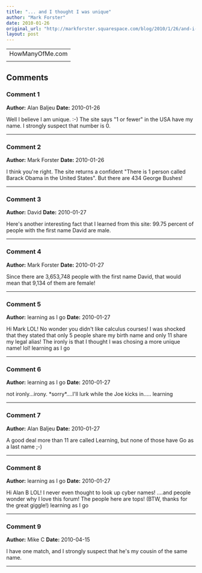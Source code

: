 ```yaml
---
title: "... and I thought I was unique"
author: "Mark Forster"
date: 2010-01-26
original_url: "http://markforster.squarespace.com/blog/2010/1/26/and-i-thought-i-was-unique.html"
layout: post
---
```


|  |
| --- |
| HowManyOfMe.com |
| |  |  | | --- | --- | | [Logo](http://howmanyofme.com) | There are 49  people with my name in the U.S.A. |  [How many have your name?](http://howmanyofme.com) |

## Comments

### Comment 1
**Author:** Alan Baljeu
**Date:** 2010-01-26

Well I believe I am unique. :-) The site says "1 or fewer" in the USA have my name. I strongly suspect that number is 0.

---

### Comment 2
**Author:** Mark Forster
**Date:** 2010-01-26

I think you're right. The site returns a confident "There is 1 person called Barack Obama in the United States".
But there are 434 George Bushes!

---

### Comment 3
**Author:** David
**Date:** 2010-01-27

Here's another interesting fact that I learned from this site:
99.75 percent of people with the first name David are male.

---

### Comment 4
**Author:** Mark Forster
**Date:** 2010-01-27

Since there are 3,653,748 people with the first name David, that would mean that 9,134 of them are female!

---

### Comment 5
**Author:** learning as I go
**Date:** 2010-01-27

Hi Mark
LOL! No wonder you didn't like calculus courses! I was shocked that they stated that only 5 people share my birth name and only 11 share my legal alias! The ironly is that I thought I was chosing a more unique name! lol!
learning as I go

---

### Comment 6
**Author:** learning as I go
**Date:** 2010-01-27

not ironly...irony. \*sorry\*....I'll lurk while the Joe kicks in.....
learning

---

### Comment 7
**Author:** Alan Baljeu
**Date:** 2010-01-27

A good deal more than 11 are called Learning, but none of those have Go as a last name ;-)

---

### Comment 8
**Author:** learning as I go
**Date:** 2010-01-27

Hi Alan B
LOL! I never even thought to look up cyber names! ....and people wonder why I love this forum! The people here are tops! (BTW, thanks for the great giggle!)
learning as I go

---

### Comment 9
**Author:** Mike C
**Date:** 2010-04-15

I have one match, and I strongly suspect that he's my cousin of the same name.

---
